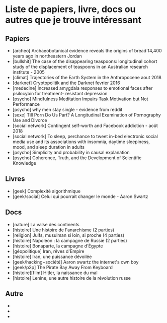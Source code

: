 # Liste de papiers, livre, docs ou autres que je trouve intéressant

## Papiers

- [archeo] Archaeobotanical evidence reveals the origins of bread 14,400 years ago in northeastern Jordan
- [bullshit] The case of the disappearing teaspoons: longitudinal cohort study of the displacement of teaspoons in an Australian research institute - 2005
- [climat] Trajectories of the Earth System in the Anthropocene aout 2018
- [darknet] Cryptopolitik and the Darknet fevrier 2016
- [medecine] Increased amygdala responses to emotional faces after psilocybin for treatment- resistant depression
- [psycho] Mindfulness Meditation Impairs Task Motivation but Not Performance
- [psycho] why men stay single - evidence from reddit
- [sexe] Till Porn Do Us Part? A Longitudinal Examination of Pornography Use and Divorce
- [social network] Contingent self-worth and Facebook addiction - août 2018
- [social network] To sleep, perchance to tweet in-bed electronic social media use and its associations with insomnia, daytime sleepiness, mood, and sleep duration in adults
- [psycho] Simplicity and probability in causal explanation 
- [psycho] Coherence, Truth, and the Development of Scientific Knowledge

## Livres

- [geek] Complexité algorithmique
- [geek/social] Celui qui pourrait changer le monde - Aaron Swartz

## Docs

- [nature] La valse des continents
- [histoire] Une histoire de l'anarchisme (2 parties)
- [religion] Juifs, musulman si loin, si proche (4 parties)
- [histoire] Napoléon : la campagne de Russie (2 parties)
- [histoire] Bonaparte, la campagne d'Égypte
- [géopolitique] Iran, rêves d'Empire
- [histoire] Iran, une puissance dévoilée
- [geek/hacking+société] Aaron swartz the internet's own boy 
- [geek/p2p] The Pirate Bay Away From Keyboard
- [histoire][film] Hitler, la naissance du mal
- [histoire] Lenine, une autre histoire de la révolution russe 

## Autre

-
- 
- 

